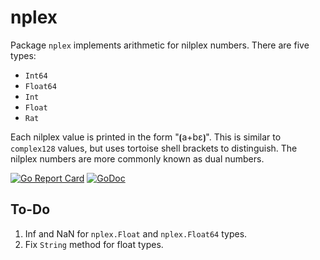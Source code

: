 # nplex

Package `nplex` implements arithmetic for nilplex numbers. There are five types:

* `Int64`
* `Float64`
* `Int`
* `Float`
* `Rat`

Each nilplex value is printed in the form "⦗a+bε⦘". This is similar to `complex128` values, but uses tortoise shell brackets to distinguish. The nilplex numbers are more commonly known as dual numbers.

[![Go Report Card](https://goreportcard.com/badge/gojp/goreportcard)](https://goreportcard.com/report/github.com/meirizarrygelpi/numbers/nplex) [![GoDoc](https://godoc.org/github.com/meirizarrygelpi/numbers/nplex?status.svg)](https://godoc.org/github.com/meirizarrygelpi/numbers/nplex)

## To-Do

1. Inf and NaN for `nplex.Float` and `nplex.Float64` types.
2. Fix `String` method for float types.
